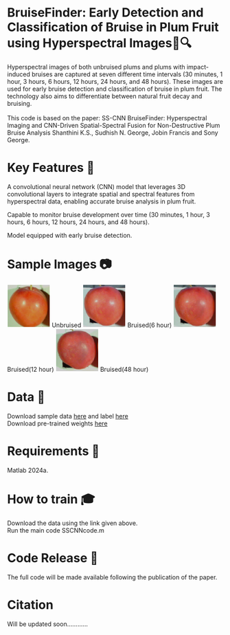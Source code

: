 #  BruiseFinder: Early Detection and Classification of Bruise in Plum Fruit using Hyperspectral Images🍒🔍 

Hyperspectral images of both unbruised plums and plums with impact-induced bruises are captured at seven different time intervals 
(30 minutes, 1 hour, 3 hours, 6 hours, 12 hours, 24 hours, and 48 hours). These images are used for early bruise detection and classification of bruise in plum fruit.
The technology also aims to differentiate between natural fruit decay and bruising. <br><br>
This code is based on the paper:
SS-CNN BruiseFinder: Hyperspectral Imaging and CNN-Driven
Spatial-Spectral Fusion for Non-Destructive Plum Bruise Analysis
Shanthini K.S., Sudhish N. George, Jobin Francis and Sony George.

#  Key Features 🔑 
A convolutional neural network (CNN) model that leverages 3D convolutional layers to integrate spatial and spectral features from hyperspectral data, enabling accurate bruise analysis in plum fruit. 

Capable to monitor bruise development over time (30 minutes, 1 hour, 3 hours, 6 hours, 12 hours, 24 hours, and 48 hours).

Model equipped with early bruise detection.

# Sample Images 📷

<img src="D2T5P1_before.png" alt="" width="100"/> Unbruised
<img src="D2T5P1_6.png" alt="" width="100"/> Bruised(6 hour)
<img src="D2T5P1_12.png" alt="" width="100"/>Bruised(12 hour)
<img src="D2T5P1_48.png" alt="" width="100"/> Bruised(48 hour)

# Data 💾 
Download sample data [here](https://drive.google.com/file/d/1zSMGakhsenXTL4AzUN68OGVbuOdDq3CP/view?usp=drive_link) and label [here](https://drive.google.com/file/d/1_Fk5ti2C0OPnXzccyp1ducns1QWrI1Y6/view?usp=drive_link)                                                                                  
Download pre-trained weights [here](https://drive.google.com/file/d/1lrrXnaK_AN7pkNMgXPxT-J6yTcCHQbk6/view?usp=drive_link)

# Requirements 🔧

Matlab 2024a.

# How to train 🎓 
  Download the data using the link given above.<br> Run the main code SSCNNcode.m

# Code Release 📂

The full code will be made available following the publication of the paper.

# Citation
Will be updated soon............
